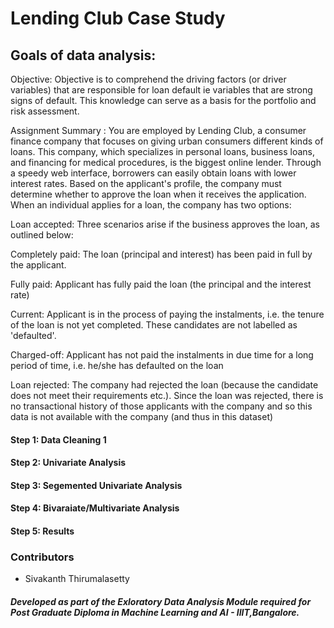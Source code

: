 # Lending Club Case Study

## Goals of data analysis:  

Objective:
Objective is to comprehend the driving factors (or driver variables) that are responsible for loan default ie variables that are strong signs of default. This knowledge can serve as a basis for the portfolio and risk assessment.

Assignment Summary :
You are employed by Lending Club, a consumer finance company that focuses on giving urban consumers different kinds of loans. This company, which specializes in personal loans, business loans, and financing for medical procedures, is the biggest online lender. Through a speedy web interface, borrowers can easily obtain loans with lower interest rates. Based on the applicant's profile, the company must determine whether to approve the loan when it receives the application. When an individual applies for a loan, the company has two options:

Loan accepted: Three scenarios arise if the business approves the loan, as outlined below:

Completely paid: The loan (principal and interest) has been paid in full by the applicant.

Fully paid: Applicant has fully paid the loan (the principal and the interest rate)

Current: Applicant is in the process of paying the instalments, i.e. the tenure of the loan is not yet completed. These candidates are not labelled as 'defaulted'.

Charged-off: Applicant has not paid the instalments in due time for a long period of time, i.e. he/she has defaulted on the loan

Loan rejected: The company had rejected the loan (because the candidate does not meet their requirements etc.). Since the loan was rejected, there is no transactional history of those applicants with the company and so this data is not available with the company (and thus in this dataset)

#### Step 1: Data Cleaning 1  
#### Step 2: Univariate Analysis
#### Step 3: Segemented Univariate Analysis
#### Step 4: Bivaraiate/Multivariate Analysis
#### Step 5: Results   


### Contributors
- Sivakanth Thirumalasetty







##### Developed as part of the Exloratory Data Analysis Module required for Post Graduate Diploma in Machine Learning and AI - IIIT,Bangalore.